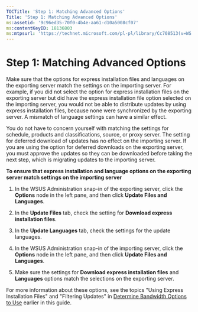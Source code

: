 ```yaml
---
TOCTitle: 'Step 1: Matching Advanced Options'
Title: 'Step 1: Matching Advanced Options'
ms:assetid: '9c96ed35-70f0-4b4e-aa61-d10a5008cf07'
ms:contentKeyID: 18136803
ms:mtpsurl: 'https://technet.microsoft.com/pl-pl/library/Cc708513(v=WS.10)'
---
```


Step 1: Matching Advanced Options
=================================

Make sure that the options for express installation files and languages on the exporting server match the settings on the importing server. For example, if you did not select the option for express installation files on the exporting server but did have the express installation file option selected on the importing server, you would not be able to distribute updates by using express installation files, because none were synchronized by the exporting server. A mismatch of language settings can have a similar effect.

You do not have to concern yourself with matching the settings for schedule, products and classifications, source, or proxy server. The setting for deferred download of updates has no effect on the importing server. If you are using the option for deferred downloads on the exporting server, you must approve the updates so they can be downloaded before taking the next step, which is migrating updates to the importing server.

**To ensure that express installation and language options on the exporting server match settings on the importing server**
1.  In the WSUS Administration snap-in of the exporting server, click the **Options** node in the left pane, and then click **Update Files and Languages**.

2.  In the **Update Files** tab, check the setting for **Download express installation files**.

3.  In the **Update Languages** tab, check the settings for the update languages.

4.  In the WSUS Administration snap-in of the importing server, click the **Options** node in the left pane, and then click **Update Files and Languages**.

5.  Make sure the settings for **Download express installation files** and **Languages** options match the selections on the exporting server.

For more information about these options, see the topics "Using Express Installation Files" and "Filtering Updates" in [Determine Bandwidth Options to Use](https://technet.microsoft.com/f47b494b-fbf5-4bf8-a5c9-c31221a3dfdb) earlier in this guide.
